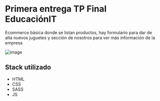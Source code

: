 # Primera entrega TP Final EducaciónIT

Ecommerce básica donde se listan productos, hay formulario para dar de alta nuevos juguetes y sección de nosotros para ver más información de la empresa

![image](https://github.com/nicobobb/desafio-proyecto-final-1/assets/24362548/110dc022-dcf8-47fb-9639-efda6b342b21)

## Stack utilizado

- HTML
- CSS
- SASS
- JS

  

